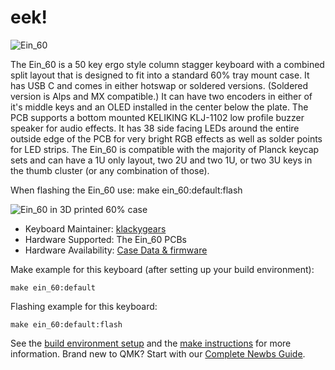 # eek!

![Ein_60](https://i.imgur.com/)

The Ein_60 is a 50 key ergo style column stagger keyboard with a combined split layout that is designed to fit into a standard 60% tray mount case. It has USB C and comes in either hotswap or soldered versions. (Soldered version is Alps and MX compatible.) It can have two encoders in either of it's middle keys and an OLED installed in the center below the plate. The PCB supports a bottom mounted KELIKING KLJ-1102 low profile buzzer speaker for audio effects. It has 38 side facing LEDs around the entire outside edge of the PCB for very bright RGB effects as well as solder points for LED strips. The Ein_60 is compatible with the majority of Planck keycap sets and can have a 1U only layout, two 2U and two 1U, or two 3U keys in the thumb cluster (or any combination of those). 


When flashing the Ein_60 use: make ein_60:default:flash

![Ein_60 in 3D printed 60% case](https://i.imgur.com/)

* Keyboard Maintainer: [klackygears](https://github.com/klackygears)
* Hardware Supported: The Ein_60 PCBs 
* Hardware Availability: [Case Data & firmware](https://github.com/klackygears)

Make example for this keyboard (after setting up your build environment):

    make ein_60:default

Flashing example for this keyboard:

    make ein_60:default:flash

See the [build environment setup](https://docs.qmk.fm/#/getting_started_build_tools) and the [make instructions](https://docs.qmk.fm/#/getting_started_make_guide) for more information. Brand new to QMK? Start with our [Complete Newbs Guide](https://docs.qmk.fm/#/newbs).
